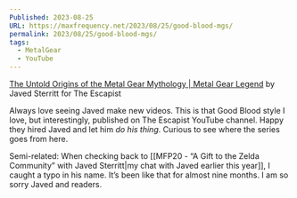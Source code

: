 ```yaml
---
Published: 2023-08-25
URL: https://maxfrequency.net/2023/08/25/good-blood-mgs/
permalink: 2023/08/25/good-blood-mgs/
tags:
  - MetalGear
  - YouTube
---
```

[The Untold Origins of the Metal Gear Mythology | Metal Gear Legend](https://youtube.com/watch?v=-xGDAX_zJbw) by Javed Sterritt for The Escapist

Always love seeing Javed make new videos. This is that Good Blood style I love, but interestingly, published on The Escapist YouTube channel. Happy they hired Javed and let him *do his thing*. Curious to see where the series goes from here.

Semi-related: When checking back to [[MFP20 - “A Gift to the Zelda Community” with Javed Sterritt|my chat with Javed earlier this year]], I caught a typo in his name. It’s been like that for almost nine months. I am so sorry Javed and readers.